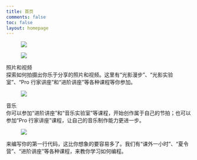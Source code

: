 ```yaml
---
title: 首页
comments: false
toc: false
layout: homepage
---
```

<div class="activity-gallery">
    <div class="swiper-container">
        <div class="swiper-wrapper">
            <div class="swiper-slide init">
                <div class="inner">
                    <a href="/events/">
                        <figure><img src="/img/banner.jpeg"></figure>
                    </a>
                </div>
            </div>
            <div class="swiper-slide">
                <div class="inner">
                    <figure><img src="https://www.fairsandexpos.com/files/_cache/5553cc0ee6e1ca9311f1453775d8cc67.jpg"></figure>
                    <div class="gallery-item-desc">
                        <div class="typography-label">照片和视频</div>
                        <div class="typography-title">探索如何拍摄出你乐于分享的照片和视频。这里有“光影漫步”、“光影实验室”、“Pro 行家讲座”和“进阶讲座”等各种课程等你参加。</div>
                    </div>
                </div>
            </div>
            <div class="swiper-slide">
                <div class="inner">
                    <figure><img src="https://www.fairsandexpos.com/files/_cache/4c452b89fd37f07ea08bc6205e6e3800.png"></figure>
                    <div class="gallery-item-desc">
                        <div class="typography-label">音乐</div>
                        <div class="typography-title">你可以参加“进阶讲座”和“音乐实验室”等课程，开始创作属于自己的节拍；也可以参加“Pro 行家讲座”课程，让自己的音乐制作能力更进一步。</div>
                    </div>
                </div>
            </div>
            <div class="swiper-slide">
                <div class="inner">
                    <figure><img src="https://www.fairsandexpos.com/files/_cache/9989b389fdb3a3d23367fbe67663a9ee.png"></figure>
                    <div class="gallery-item-desc">
                        <div class="typography-title">来编写你的第一行代码，这比你想象的要容易多了。我们有“课外一小时”、“夏令营”、“进阶讲座”等各种课程，来教你学习如何编程。</div>
                    </div>
                </div>
            </div>
        </div>
        <div class="swiper-button-prev"></div>
        <!--左箭头-->
        <div class="swiper-button-next"></div>
        <!--右箭头-->
    </div>
</div>

<script>
    var swiper = new Swiper('.swiper-container', {
        speed: 700,
        slidesPerView: 'auto',
        centeredSlides: true,
        autoplay:true,
        loop: true,
        on: {
            init: function() {
                this.slides.removeClass('init');
            },
        },
        navigation: {
            nextEl: '.swiper-button-next',
            prevEl: '.swiper-button-prev',
        },
    });
    swiper.$el.parent('.activity-gallery')[0].onmouseover = function() {
        swiper.$el.addClass('mouse-hover');
    };
    swiper.$el.parent('.activity-gallery')[0].onmouseout = function() {
        swiper.$el.removeClass('mouse-hover');
    };
</script>
